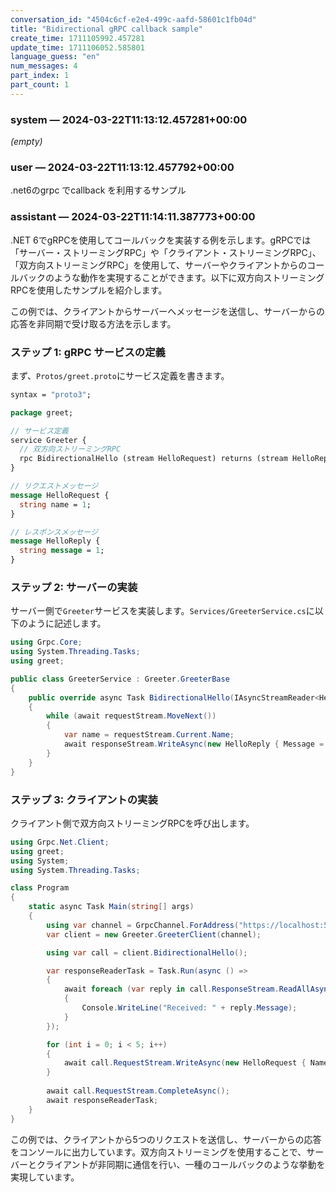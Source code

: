 ```yaml
---
conversation_id: "4504c6cf-e2e4-499c-aafd-58601c1fb04d"
title: "Bidirectional gRPC callback sample"
create_time: 1711105992.457281
update_time: 1711106052.585801
language_guess: "en"
num_messages: 4
part_index: 1
part_count: 1
---
```


### system — 2024-03-22T11:13:12.457281+00:00

_(empty)_

### user — 2024-03-22T11:13:12.457792+00:00

.net6のgrpc でcallback を利用するサンプル

### assistant — 2024-03-22T11:14:11.387773+00:00

.NET 6でgRPCを使用してコールバックを実装する例を示します。gRPCでは「サーバー・ストリーミングRPC」や「クライアント・ストリーミングRPC」、「双方向ストリーミングRPC」を使用して、サーバーやクライアントからのコールバックのような動作を実現することができます。以下に双方向ストリーミングRPCを使用したサンプルを紹介します。

この例では、クライアントからサーバーへメッセージを送信し、サーバーからの応答を非同期で受け取る方法を示します。

### ステップ 1: gRPC サービスの定義

まず、`Protos/greet.proto`にサービス定義を書きます。

```protobuf
syntax = "proto3";

package greet;

// サービス定義
service Greeter {
  // 双方向ストリーミングRPC
  rpc BidirectionalHello (stream HelloRequest) returns (stream HelloReply);
}

// リクエストメッセージ
message HelloRequest {
  string name = 1;
}

// レスポンスメッセージ
message HelloReply {
  string message = 1;
}
```

### ステップ 2: サーバーの実装

サーバー側で`Greeter`サービスを実装します。`Services/GreeterService.cs`に以下のように記述します。

```csharp
using Grpc.Core;
using System.Threading.Tasks;
using greet;

public class GreeterService : Greeter.GreeterBase
{
    public override async Task BidirectionalHello(IAsyncStreamReader<HelloRequest> requestStream, IServerStreamWriter<HelloReply> responseStream, ServerCallContext context)
    {
        while (await requestStream.MoveNext())
        {
            var name = requestStream.Current.Name;
            await responseStream.WriteAsync(new HelloReply { Message = $"Hello {name}" });
        }
    }
}
```

### ステップ 3: クライアントの実装

クライアント側で双方向ストリーミングRPCを呼び出します。

```csharp
using Grpc.Net.Client;
using greet;
using System;
using System.Threading.Tasks;

class Program
{
    static async Task Main(string[] args)
    {
        using var channel = GrpcChannel.ForAddress("https://localhost:5001");
        var client = new Greeter.GreeterClient(channel);

        using var call = client.BidirectionalHello();

        var responseReaderTask = Task.Run(async () =>
        {
            await foreach (var reply in call.ResponseStream.ReadAllAsync())
            {
                Console.WriteLine("Received: " + reply.Message);
            }
        });

        for (int i = 0; i < 5; i++)
        {
            await call.RequestStream.WriteAsync(new HelloRequest { Name = "World" + i });
        }
        
        await call.RequestStream.CompleteAsync();
        await responseReaderTask;
    }
}
```

この例では、クライアントから5つのリクエストを送信し、サーバーからの応答をコンソールに出力しています。双方向ストリーミングを使用することで、サーバーとクライアントが非同期に通信を行い、一種のコールバックのような挙動を実現しています。
